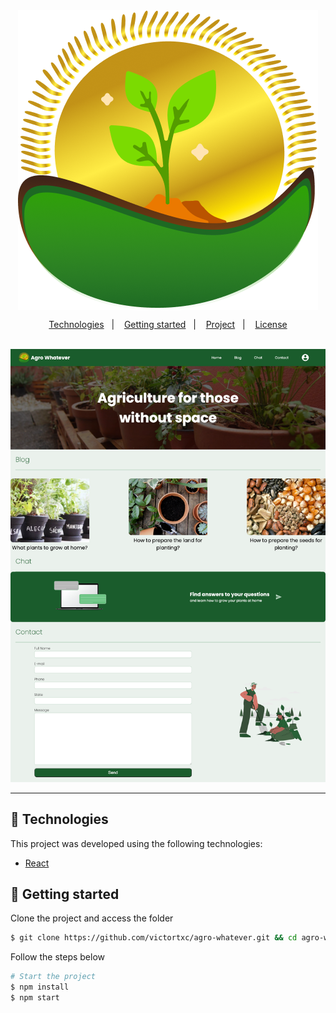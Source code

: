 <div align="center">
    <img align="center" alt="esg" title="agro" src="src/assets/logo.png" />
</div>

<p align="center">
  <a href="#-technologies">Technologies</a>&nbsp;&nbsp;&nbsp;|&nbsp;&nbsp;&nbsp;
  <a href="#-getting-started">Getting started</a>&nbsp;&nbsp;&nbsp;|&nbsp;&nbsp;&nbsp;
  <a href="#-project">Project</a>&nbsp;&nbsp;&nbsp;|&nbsp;&nbsp;&nbsp;
  <a href="#-license">License</a>
</p>

<br>

<div align="center">
  <img alt="EsgPreview" src="src/assets/preview.png">
</div>

---

## 🧪 Technologies

This project was developed using the following technologies:

-   [React](https://react.dev/)

## 🚀 Getting started

Clone the project and access the folder

```bash
$ git clone https://github.com/victortxc/agro-whatever.git && cd agro-whatever
```

Follow the steps below

```bash
# Start the project
$ npm install
$ npm start
```
